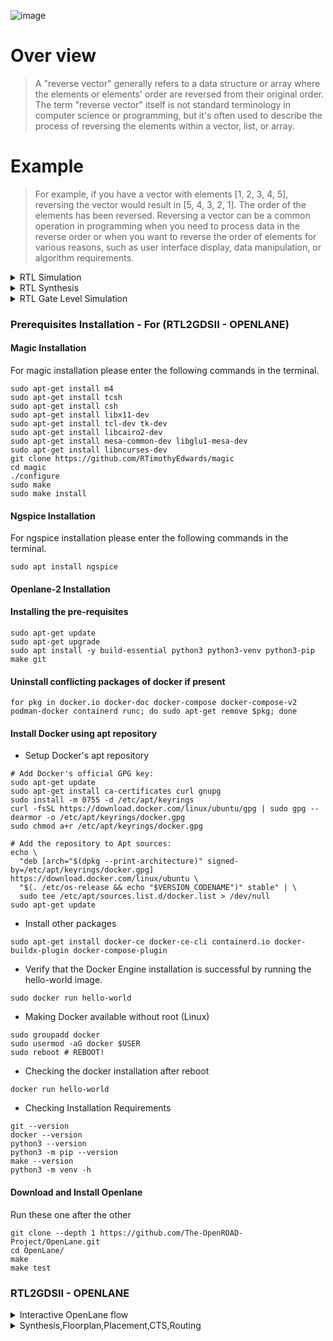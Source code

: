 ![image](https://github.com/udayM-design/pes_reverse_vector/assets/93391726/f23268ba-eff5-4d6a-a824-0078923c793c)

# Over view
> A "reverse vector" generally refers to a data structure or array where the elements or elements' order are reversed from their original order.
 The term "reverse vector" itself is not standard terminology in computer science or programming, but it's often used to describe the process of reversing the 
 elements within a vector, list, or array.
# Example 
> For example, if you have a vector with elements [1, 2, 3, 4, 5], reversing the vector would result in [5, 4, 3, 2, 1]. The order of the elements has been 
 reversed.
 Reversing a vector can be a common operation in programming when you need to process data in the reverse order or when you want to reverse the order of 
 elements for various reasons, such as user interface display, data manipulation, or algorithm requirements.

<details>
<summary>RTL Simulation</summary>
<br>
  

```
iverilog pes_reverse_vector.v pes_reverse_vector_tb.v
./a.out
gtkwave reverse_vector_tb.vcd

```

![image](https://github.com/udayM-design/pes_reverse_vector/assets/93391726/f34a2b4a-52d1-4b14-a0ce-3cb27350d2dd)

</details>

<details>
<summary>RTL Synthesis</summary>
<br>
  

```

read_liberty -lib ../lib/sky130_fd_sc_hd__tt_025C_1v80.lib
read_verilog pes_reverse_ector.v
synth -top VectorReverse
abc -liberty ../lib/sky130_fd_sc_hd__tt_025C_1v80.lib
show

```

![image](https://github.com/udayM-design/pes_reverse_vector/assets/93391726/ecd410e3-ef49-4459-9b28-5eb9872eef30)

</details>

<details>
<summary>RTL Gate Level Simulation</summary>
<br>
  
### Gate-Level Simulation

```
iverilog ../my_lib/verilog_model/primitives.v ../my_lib/verilog_model/sky130_fd_sc_hd.v pes_reverse_vector_netlist.v pes_reverse_vector_tb.v
./a.out
gtkwave reverse_vector_tb.vcd
```
![image](https://github.com/udayM-design/pes_reverse_vector/assets/93391726/9e8fdbc1-07d6-4a18-84c2-797c643e9a1f)

![image](https://github.com/udayM-design/pes_reverse_vector/assets/93391726/f3c0699b-7d96-463b-ada3-732c55797df4)

</details>

### Prerequisites Installation - For (RTL2GDSII - OPENLANE)

#### Magic Installation
For magic installation please enter the following commands in the terminal.
```
sudo apt-get install m4
sudo apt-get install tcsh
sudo apt-get install csh
sudo apt-get install libx11-dev
sudo apt-get install tcl-dev tk-dev
sudo apt-get install libcairo2-dev
sudo apt-get install mesa-common-dev libglu1-mesa-dev
sudo apt-get install libncurses-dev
git clone https://github.com/RTimothyEdwards/magic
cd magic
./configure
sudo make
sudo make install
```
#### Ngspice Installation
For ngspice installation please enter the following commands in the terminal.
```
sudo apt install ngspice
```

#### Openlane-2 Installation
#### Installing the pre-requisites
```
sudo apt-get update
sudo apt-get upgrade
sudo apt install -y build-essential python3 python3-venv python3-pip make git
```

#### Uninstall conflicting packages of docker if present
```
for pkg in docker.io docker-doc docker-compose docker-compose-v2 podman-docker containerd runc; do sudo apt-get remove $pkg; done
```

#### Install Docker using apt repository
+ Setup Docker's apt repository
```
# Add Docker's official GPG key:
sudo apt-get update
sudo apt-get install ca-certificates curl gnupg
sudo install -m 0755 -d /etc/apt/keyrings
curl -fsSL https://download.docker.com/linux/ubuntu/gpg | sudo gpg --dearmor -o /etc/apt/keyrings/docker.gpg
sudo chmod a+r /etc/apt/keyrings/docker.gpg

# Add the repository to Apt sources:
echo \
  "deb [arch="$(dpkg --print-architecture)" signed-by=/etc/apt/keyrings/docker.gpg] https://download.docker.com/linux/ubuntu \
  "$(. /etc/os-release && echo "$VERSION_CODENAME")" stable" | \
  sudo tee /etc/apt/sources.list.d/docker.list > /dev/null
sudo apt-get update
```
+ Install other packages
```
sudo apt-get install docker-ce docker-ce-cli containerd.io docker-buildx-plugin docker-compose-plugin
```
+ Verify that the Docker Engine installation is successful by running the hello-world image.
```
sudo docker run hello-world
```

+ Making Docker available without root (Linux)
```
sudo groupadd docker
sudo usermod -aG docker $USER
sudo reboot # REBOOT!
```
+ Checking the docker installation after reboot
```
docker run hello-world
```

+ Checking Installation Requirements
```
git --version
docker --version
python3 --version
python3 -m pip --version
make --version
python3 -m venv -h
```
#### Download and Install Openlane
Run these one after the other
```
git clone --depth 1 https://github.com/The-OpenROAD-Project/OpenLane.git
cd OpenLane/
make
make test
```
### RTL2GDSII - OPENLANE

<details>
<summary>Interactive OpenLane flow</summary>
<br>

In terminal input these commands
```
cd OpenLane/ 
make mount 
./flow.tcl -interactive
package require openlane 0.9
prep -design pes_reverse_vector
```
![1_1](https://github.com/udayM-design/pes_reverse_vector/assets/93391726/68396e23-4250-45a5-90b6-78549d1db011)


</details>

<details>
<summary>Synthesis,Floorplan,Placement,CTS,Routing</summary>
<br>

## Synthesis
```
run_synthesis
```
![2](https://github.com/udayM-design/pes_reverse_vector/assets/93391726/0aeac14e-c2d2-4c59-b16e-d8555f0f16ad)
![4](https://github.com/udayM-design/pes_reverse_vector/assets/93391726/f54d7ef7-40d0-46c5-a3eb-135dc9cff12f)


## Floorplan
```
run_floorplan
```
![3](https://github.com/udayM-design/pes_reverse_vector/assets/93391726/7868fa6f-bf56-41ce-96ca-7c10e5255c17)

Note: we need to use libs.tech file so we need to gitclone this https://github.com/hwiiiii/sky130A into pdks folder

```
git clone https://github.com/hwiiiii/sky130A
```
```
magic -T /home/uday/OpenLane/pdks/sky130A/sky130A/libs.tech/magic/sky130A.tech lef read ../../tmp/merged.nom.lef def pes_reverse_vector.def &
```
![5](https://github.com/udayM-design/pes_reverse_vector/assets/93391726/d39e6bd2-2d51-480a-a747-508a7ef34487)

## Placement
```
run_placement
```
![run_placemet](https://github.com/udayM-design/pes_reverse_vector/assets/93391726/e6c23899-1ef6-493a-be77-ed12fd563904)

```
magic -T /home/uday/OpenLane/pdks/sky130A/sky130A/libs.tech/magic/sky130A.tech lef read ../../tmp/merged.nom.lef def pes_reverse_vector.def &
```
![6](https://github.com/udayM-design/pes_reverse_vector/assets/93391726/7ee475ec-ef89-4893-bb59-d18708982652)

## CTS
```
run_cts
```
![run_cts](https://github.com/udayM-design/pes_reverse_vector/assets/93391726/cda6635e-7f7a-45c3-bc16-8484afa59251)
The reports generated are given below , after executing run_cts command
![Screenshot from 2023-11-02 03-28-49](https://github.com/udayM-design/pes_reverse_vector/assets/93391726/21e1228e-22cc-4cd6-a0e8-88f90299e9db)
![Screenshot from 2023-11-02 03-29-02](https://github.com/udayM-design/pes_reverse_vector/assets/93391726/ff98f61c-9f8c-4ca1-abb5-eb492e0c8886)
![Screenshot from 2023-11-02 03-29-12](https://github.com/udayM-design/pes_reverse_vector/assets/93391726/51ce1df0-11ff-41d3-a224-3d2673912cea)
![Screenshot from 2023-11-02 03-29-21](https://github.com/udayM-design/pes_reverse_vector/assets/93391726/2d4589f1-88fe-4574-a2ee-d5f65f8daf55)
![Screenshot from 2023-11-02 03-29-31](https://github.com/udayM-design/pes_reverse_vector/assets/93391726/9b2a533b-fc56-40eb-8358-96f7c52768f6)
![Screenshot from 2023-11-02 03-29-50](https://github.com/udayM-design/pes_reverse_vector/assets/93391726/cc456b3c-31e8-4708-9fac-af866acbcb09)

## Routing
```
run_routing
```
![routing](https://github.com/udayM-design/pes_reverse_vector/assets/93391726/79536aa0-2f5e-401d-9930-66d0044b2ff2)

```
magic -T /home/uday/OpenLane/pdks/sky130A/sky130A/libs.tech/magic/sky130A.tech lef read ../../tmp/merged.nom.lef def pes_reverse_vector.def &
```
![Screenshot from 2023-11-02 03-30-57](https://github.com/udayM-design/pes_reverse_vector/assets/93391726/92666eb8-debf-4b2f-9d34-ca9004f1b0ab)

# Statistics

## **Area**
![area](https://github.com/udayM-design/pes_reverse_vector/assets/93391726/c0a7ef9a-8b58-47f7-a119-8f9e98ca199f)

![core_area](https://github.com/udayM-design/pes_reverse_vector/assets/93391726/8b6604b7-e424-418e-ae28-4befa5ddffc6)

## **Power**
- Internal Power = 6.46e-0.4 W
- Switching Power = 2.36e-0.4 W
- Leakage Power = 1.88e-09 W 
- Total Power = 8.82e-04W
- watts = 100%

![Screenshot from 2023-11-04 07-04-03](https://github.com/udayM-design/pes_reverse_vector/assets/93391726/5fe39ae3-0a41-4257-88a3-44c276ea0497)


</details>  
</details>

</details>


